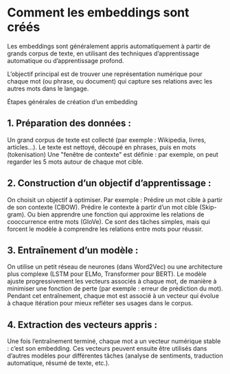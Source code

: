 # Comment les embeddings sont créés
Les embeddings sont généralement appris automatiquement à partir de grands corpus de texte, en utilisant des techniques d’apprentissage automatique ou d’apprentissage profond.


L’objectif principal est de trouver une représentation numérique pour chaque mot (ou phrase, ou document) qui capture ses relations avec les autres mots dans le langage.


 Étapes générales de création d’un embedding
## 1. Préparation des données :

Un grand corpus de texte est collecté (par exemple : Wikipedia, livres, articles...).
Le texte est nettoyé, découpé en phrases, puis en mots (tokenisation)
Une "fenêtre de contexte" est définie : par exemple, on peut regarder les 5 mots autour de chaque mot cible.


## 2. Construction d’un objectif d’apprentissage :

On choisit un objectif à optimiser. Par exemple :
Prédire un mot cible à partir de son contexte (CBOW).
Prédire le contexte à partir d’un mot cible (Skip-gram).
Ou bien apprendre une fonction qui approxime les relations de cooccurrence entre mots (GloVe).
Ce sont des tâches simples, mais qui forcent le modèle à comprendre les relations entre mots pour réussir.


## 3. Entraînement d’un modèle :

On utilise un petit réseau de neurones (dans Word2Vec) ou une architecture plus complexe (LSTM pour ELMo, Transformer pour BERT).
Le modèle ajuste progressivement les vecteurs associés à chaque mot, de manière à minimiser une fonction de perte (par exemple : erreur de prédiction du mot).
Pendant cet entraînement, chaque mot est associé à un vecteur qui évolue à chaque itération pour mieux refléter ses usages dans le corpus.


## 4. Extraction des vecteurs appris :


Une fois l’entraînement terminé, chaque mot a un vecteur numérique stable : c’est son embedding.
Ces vecteurs peuvent ensuite être utilisés dans d’autres modèles pour différentes tâches (analyse de sentiments, traduction automatique, résumé de texte, etc.).
